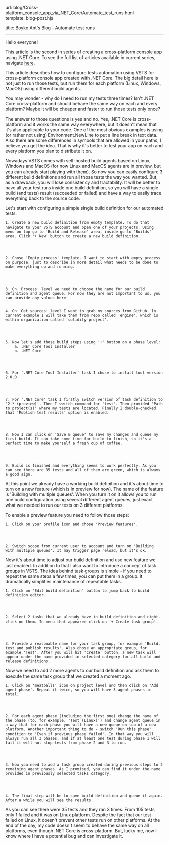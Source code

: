 url:                blog/Cross-platform_console_app_via_NET_Core/Automate_test_runs.html  
template:           blog-post.hjs

title:              Boyko Ant's Blog - Automate test runs

---

Hello everyone!

This article is the second in series of creating a cross-platform console app using .NET Core. To see the full list of articles available in current series, navigate [here](/blog/Cross-platform_console_app_via_NET_Core/Intro.html).

This article describes how to configure tests automation using VSTS for cross-platform console app created with .NET Core. The big detail here is not just to run those tests, but run them for each platform (Linux, Windows, MacOS) using different build agents.

You may wonder - why do I need to run my tests three times? Isn't .NET Core cross-platform and should behave the same way on each and every platform? Maybe it will be cheaper and faster to run those tests only once?  

The answer to those questions is yes and no. Yes, .NET Core is cross-platform and it works the same way everywhere, but it doesn't mean that it's also applicable to your code. One of the most obvious examples is using (or rather not using) Environment.NewLine to put a line break in text data. Also there are some differences in symbols that are allowed in your paths, I believe you get the idea. That is why it's better to test your app on each and every platform you plan to distribute it on.

Nowadays VSTS comes with self-hosted build agents based on Linux, Windows and MacOS (for now Linux and MacOS agents are in preview, but you can already start playing with them). So now you can easily configure 3 different build definitions and run all those tests the way you wanted. But, as a drawback, you will lose consistency and tractability. It will be better to have all your test runs inside one build definition, so you will have a single build (and tests) result (succeeded or failed) and have a way to easily trace everything back to the source code.

Let's start with configuring a simple single build definition for our automated tests.

	1. Create a new build definition from empty template. To do that navigate to your VSTS account and open one of your projects. Using menu on top go to 'Build and Release' area, inside go to 'Builds' area. Click '+ New' button to create a new build definition.
	



	2. Chose 'Empty process' template. I want to start with empty process on purpose, just to describe in more detail what needs to be done to make everything up and running.
	



	3. On 'Process' level we need to choose the name for our build definition and agent queue. For now they are not important to us, you can provide any values here.
	
	
	4. On 'Get sources' level I want to grab my sources from GitHub. In current example I will take them from repo called 'engine', which is within organization called 'solidify-project'.
	



	5. Now let's add those build steps using '+' button on a phase level:
		a. .NET Core Tool Installer
		b. .NET Core
		



	6. For '.NET Core Tool Installer' task I chose to install tool version 2.0.0
	



	7. For '.NET Core' task I firstly switch version of task definition to '2.* (preview)'. Then I switch command for 'test'. Then provided 'Path to project(s)' where my tests are located. Finally I double-checked that 'Publish test results' option is enabled.
	



	8. Now I can click on 'Save & queue' to save my changes and queue my first build. It can take some time for build to finish, so it's a perfect time to make yourself a fresh cup of coffee.
	



	9. Build is finished and everything seems to work perfectly. As you can see there are 35 tests and all of them are green, which is always a good sign.
	



At this point we already have a working build definition and it's about time to turn on a new feature (which is in preview for now). The name of the feature is 'Building with multiple queues'. When you turn it on it allows you to run one build configuration using several different agent queues, just exact what we needed to run our tests on 3 different platforms.

To enable a preview feature you need to follow those steps:

	1. Click on your profile icon and chose 'Preview features'.
	



	2. Switch scope from current user to account and turn on 'Building with multiple queues'. It may trigger page reload, but it's ok.
	



Now it's about time to adjust our build definition and use new feature we just enabled. In addition to that I also want to introduce a concept of task groups in VSTS. The idea behind task groups is simple - if you need to repeat the same steps a few times, you can put them in a group. It dramatically simplifies maintenance of repeatable tasks.

	1. Click on 'Edit build definition' button to jump back to build definition editor.
	



	2. Select 2 tasks that we already have in build definition and right-click on them. In menu that appeared click on '+ Create task group'.
	



	3. Provide a reasonable name for your task group, for example 'Build, test and publish results'. Also chose an appropriate group, for example 'Test'. After you will hit 'Create' button, a new task will appear under the name provided in selected category for all build and release definitions.



Now we need to add 2 more agents to our build definition and ask them to execute the same task group that we created a moment ago.

	1. Click on 'meatballs' icon on project level and then click on 'Add agent phase'. Repeat it twice, so you will have 3 agent phases in total.
	



	2. For each agent phase (including the first one) change the name of the phase (to, for example, 'Test (Linux)') and change agent queue in a way that for each phase you will have a new queue on top of a new platform. Another important thing to do - switch 'Run this phase' condition to 'Even if previous phase failed'. In that way you will always run all 3 phases, and if at least one test during phase 1 will fail it will not stop tests from phase 2 and 3 to run.
	



	3. Now you need to add a task group created during previous steps to 2 remaining agent phases. As I promised, you can find it under the name provided in previously selected tasks category.
	



	4. The final step will be to save build definition and queue it again. After a while you will see the results.
	



As you can see there were 35 tests and they ran 3 times. From 105 tests only 1 failed and it was on Linux platform. Despite the fact that our test failed on Linux, it doesn't prevent other tests run on other platforms. 
At the end of the day, my code doesn't seem to behave the same way on all platforms, even though .NET Core is cross-platform. But, lucky me, now I know where I have a potential bug and can investigate it.
